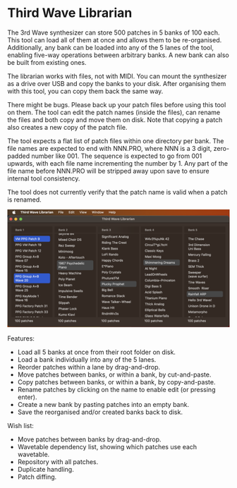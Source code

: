 # Third Wave Librarian
The 3rd Wave synthesizer can store 500 patches in 5 banks of 100 each. This tool can load all of them at once and allows them to be re-organised. Additionally, any bank can be loaded into any of the 5 lanes of the tool, enabling five-way operations between arbitrary banks. A new bank can also be built from existing ones.

The librarian works with files, not with MIDI. You can mount the synthesizer as a drive over USB and copy the banks to your disk. After organising them with this tool, you can copy them back the same way.

There might be bugs. Please back up your patch files before using this tool on them. The tool can edit the patch names (inside the files), can rename the files and both copy and move them on disk. Note that copying a patch also creates a new copy of the patch file.

The tool expects a flat list of patch files within one directory per bank. The file names are expected to end with NNN.PRO, where NNN is a 3 digit, zero-padded number like 001. The sequence is expected to go from 001 upwards, with each file name incrementing the number by 1. Any part of the file name before NNN.PRO will be stripped away upon save to ensure internal tool consistency.

The tool does not currently verify that the patch name is valid when a patch is renamed.

![Screenshot](https://github.com/kimsand/ThirdWaveLibrarian/blob/4ec31972c4de5bd46d8416eadc4ad05abf123af7/images/ThirdWaveLibrarian.png)

Features:
* Load all 5 banks at once from their root folder on disk.
* Load a bank individually into any of the 5 lanes.
* Reorder patches within a lane by drag-and-drop.
* Move patches between banks, or within a bank, by cut-and-paste.
* Copy patches between banks, or within a bank, by copy-and-paste.
* Rename patches by clicking on the name to enable edit (or pressing enter).
* Create a new bank by pasting patches into an empty bank.
* Save the reorganised and/or created banks back to disk.

Wish list:
* Move patches between banks by drag-and-drop.
* Wavetable dependency list, showing which patches use each wavetable.
* Repository with all patches.
* Duplicate handling.
* Patch diffing.
